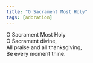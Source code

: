 ```yaml
---
title: "O Sacrament Most Holy"
tags: [adoration]
---
```


O Sacrament Most Holy   
O Sacrament divine,   
All praise and all thanksgiving,   
Be every moment thine.